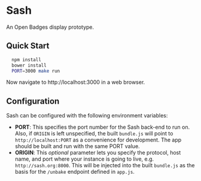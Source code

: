 # Sash

An Open Badges display prototype.

## Quick Start

``` bash
  npm install
  bower install
  PORT=3000 make run
```

Now navigate to http://localhost:3000 in a web browser.

## Configuration

Sash can be configured with the following environment variables:

* **PORT**: This specifies the port number for the Sash back-end to run on. Also,
if `ORIGIN` is left unspecified, the built `bundle.js` will point to `http://localhost:PORT`
as a convenience for development. The app should be built and run with the same PORT value.
* **ORIGIN**: This *optional* parameter lets you specify the protocol, host name, and 
port where your instance is going to live, e.g. `http://sash.org:8000`. This will be 
injected into the built `bundle.js` as the basis for the `/unbake` endpoint defined 
in `app.js`.

